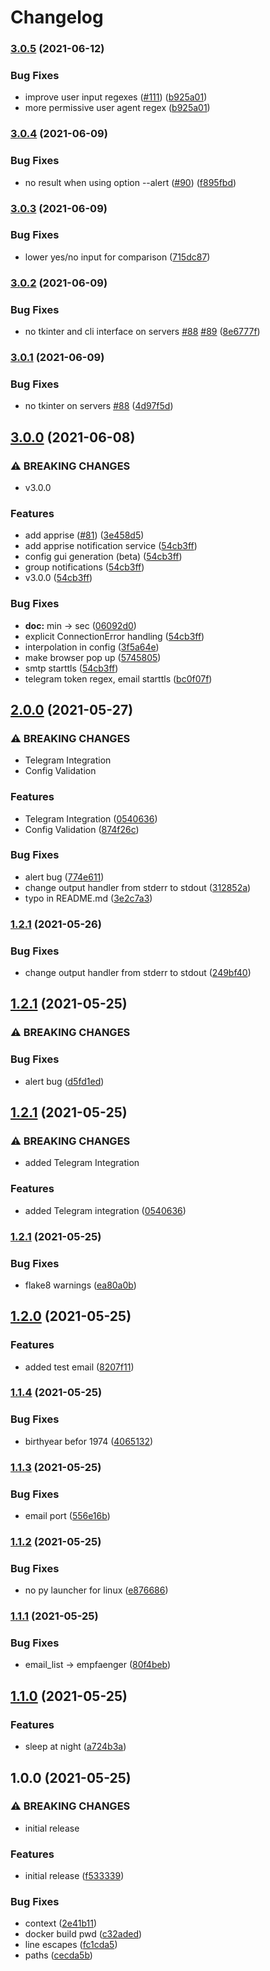 # Changelog

### [3.0.5](https://www.github.com/sibalzer/impfbot/compare/v3.0.4...v3.0.5) (2021-06-12)


### Bug Fixes

* improve user input regexes ([#111](https://www.github.com/sibalzer/impfbot/issues/111)) ([b925a01](https://www.github.com/sibalzer/impfbot/commit/b925a0143021a0ba7b64d8c8236721b044f560a1))
* more permissive user agent regex ([b925a01](https://www.github.com/sibalzer/impfbot/commit/b925a0143021a0ba7b64d8c8236721b044f560a1))

### [3.0.4](https://www.github.com/sibalzer/impfbot/compare/v3.0.3...v3.0.4) (2021-06-09)


### Bug Fixes

* no result when using option --alert ([#90](https://www.github.com/sibalzer/impfbot/issues/90)) ([f895fbd](https://www.github.com/sibalzer/impfbot/commit/f895fbd357017b7a786e013f24e7b4652932bfb5))

### [3.0.3](https://www.github.com/sibalzer/impfbot/compare/v3.0.2...v3.0.3) (2021-06-09)


### Bug Fixes

* lower yes/no input for comparison ([715dc87](https://www.github.com/sibalzer/impfbot/commit/715dc8768cd27003e761765abd4bfff971c9fb7d))

### [3.0.2](https://www.github.com/sibalzer/impfbot/compare/v3.0.1...v3.0.2) (2021-06-09)


### Bug Fixes

* no tkinter and cli interface on servers [#88](https://www.github.com/sibalzer/impfbot/issues/88) [#89](https://www.github.com/sibalzer/impfbot/issues/89) ([8e6777f](https://www.github.com/sibalzer/impfbot/commit/8e6777f65aa7646dcde350fc7fb71789b4e5c6a9))

### [3.0.1](https://www.github.com/sibalzer/impfbot/compare/v3.0.0...v3.0.1) (2021-06-09)


### Bug Fixes

* no tkinter on servers [#88](https://www.github.com/sibalzer/impfbot/issues/88) ([4d97f5d](https://www.github.com/sibalzer/impfbot/commit/4d97f5d7334d302605affbb5a514677656e94d31))

## [3.0.0](https://www.github.com/sibalzer/impfbot/compare/v2.0.0...v3.0.0) (2021-06-08)


### ⚠ BREAKING CHANGES

* v3.0.0

### Features

* add apprise ([#81](https://www.github.com/sibalzer/impfbot/issues/81)) ([3e458d5](https://www.github.com/sibalzer/impfbot/commit/3e458d5ecb864098cb613079a4f0570ef78e37fa))
* add apprise notification service ([54cb3ff](https://www.github.com/sibalzer/impfbot/commit/54cb3ff6c7af8b83dfca8f452ad5a7507d388e46))
* config gui generation (beta) ([54cb3ff](https://www.github.com/sibalzer/impfbot/commit/54cb3ff6c7af8b83dfca8f452ad5a7507d388e46))
* group notifications ([54cb3ff](https://www.github.com/sibalzer/impfbot/commit/54cb3ff6c7af8b83dfca8f452ad5a7507d388e46))
* v3.0.0 ([54cb3ff](https://www.github.com/sibalzer/impfbot/commit/54cb3ff6c7af8b83dfca8f452ad5a7507d388e46))


### Bug Fixes

* **doc:** min -> sec ([06092d0](https://www.github.com/sibalzer/impfbot/commit/06092d056d4a5150fef0d635a629f5e4c09b3815))
* explicit ConnectionError handling ([54cb3ff](https://www.github.com/sibalzer/impfbot/commit/54cb3ff6c7af8b83dfca8f452ad5a7507d388e46))
* interpolation in config ([3f5a64e](https://www.github.com/sibalzer/impfbot/commit/3f5a64e4804fe7a8341963d5c123357185a20dbb))
* make browser pop up ([5745805](https://www.github.com/sibalzer/impfbot/commit/57458058c66a2e8b30b91c6eeca78f906c180baf))
* smtp starttls ([54cb3ff](https://www.github.com/sibalzer/impfbot/commit/54cb3ff6c7af8b83dfca8f452ad5a7507d388e46))
* telegram token regex, email starttls ([bc0f07f](https://www.github.com/sibalzer/impfbot/commit/bc0f07f5f2a2d95694ef6031d65e5c963d099598))

## [2.0.0](https://www.github.com/sibalzer/impfbot/compare/v1.2.1...v2.0.0) (2021-05-27)


### ⚠ BREAKING CHANGES

* Telegram Integration
* Config Validation

### Features

* Telegram Integration ([0540636](https://www.github.com/sibalzer/impfbot/commit/0540636f1e6b31a15ab28a438587615ffddbb33c))
* Config Validation ([874f26c](https://www.github.com/sibalzer/impfbot/commit/874f26ce5328bb44911864a8b108a764d2b4cf25))


### Bug Fixes

* alert bug ([774e611](https://www.github.com/sibalzer/impfbot/commit/774e611bef1249a352d9cf3178c1810af5d3cced))
* change output handler from stderr to stdout ([312852a](https://www.github.com/sibalzer/impfbot/commit/312852af0cdba8d3c97cf9985bd601945dd207aa))
* typo in README.md ([3e2c7a3](https://www.github.com/sibalzer/impfbot/commit/3e2c7a3af623ab2057d48fc0291549d76d253d1f))

### [1.2.1](https://www.github.com/sibalzer/impfbot/compare/v1.2.1...v1.2.1) (2021-05-26)


### Bug Fixes

* change output handler from stderr to stdout ([249bf40](https://www.github.com/sibalzer/impfbot/commit/249bf409f1bac30f42e072c46fb191273f3a6fec))

## [1.2.1](https://www.github.com/sibalzer/impfbot/compare/v1.2.1...v1.2.1) (2021-05-25)


### ⚠ BREAKING CHANGES

### Bug Fixes

* alert bug ([d5fd1ed](https://www.github.com/sibalzer/impfbot/commit/d5fd1ed2675683dd35cccce6868f3392d52c18df))

## [1.2.1](https://www.github.com/sibalzer/impfbot/compare/v1.2.1...v1.2.1) (2021-05-25)


### ⚠ BREAKING CHANGES

* added Telegram Integration

### Features

* added Telegram integration ([0540636](https://www.github.com/sibalzer/impfbot/commit/0540636f1e6b31a15ab28a438587615ffddbb33c))

### [1.2.1](https://www.github.com/sibalzer/impfbot/compare/v1.2.0...v1.2.1) (2021-05-25)


### Bug Fixes

* flake8 warnings ([ea80a0b](https://www.github.com/sibalzer/impfbot/commit/ea80a0b2d07349bbf5460a8e1f634adec4e64dd9))

## [1.2.0](https://www.github.com/sibalzer/impfbot/compare/v1.1.4...v1.2.0) (2021-05-25)


### Features

* added test email ([8207f11](https://www.github.com/sibalzer/impfbot/commit/8207f114da600d702c17bd45d8f73c7f8d15bb2e))

### [1.1.4](https://www.github.com/sibalzer/impfbot/compare/v1.1.3...v1.1.4) (2021-05-25)


### Bug Fixes

* birthyear befor 1974 ([4065132](https://www.github.com/sibalzer/impfbot/commit/4065132914fb961390324d3387a51b021243260a))

### [1.1.3](https://www.github.com/sibalzer/impfbot/compare/v1.1.2...v1.1.3) (2021-05-25)


### Bug Fixes

* email port ([556e16b](https://www.github.com/sibalzer/impfbot/commit/556e16b55a15d96a9082e29e390d074428193b82))

### [1.1.2](https://www.github.com/sibalzer/impfbot/compare/v1.1.1...v1.1.2) (2021-05-25)


### Bug Fixes

* no py launcher for linux ([e876686](https://www.github.com/sibalzer/impfbot/commit/e876686f6132156cb1461cab826efc890a94591e))

### [1.1.1](https://www.github.com/sibalzer/impfbot/compare/v1.1.0...v1.1.1) (2021-05-25)


### Bug Fixes

* email_list -> empfaenger ([80f4beb](https://www.github.com/sibalzer/impfbot/commit/80f4bebe794058ddd2bfa50a275a08f787f18e3f))

## [1.1.0](https://www.github.com/sibalzer/impfbot/compare/v1.0.0...v1.1.0) (2021-05-25)


### Features

* sleep at night ([a724b3a](https://www.github.com/sibalzer/impfbot/commit/a724b3af579fa4d6347371a6ea78c7994d4d68eb))

## 1.0.0 (2021-05-25)


### ⚠ BREAKING CHANGES

* initial release

### Features

* initial release ([f533339](https://www.github.com/sibalzer/impfbot/commit/f533339cd9923863fbc64ee89d23dcb17e1bc393))


### Bug Fixes

* context ([2e41b11](https://www.github.com/sibalzer/impfbot/commit/2e41b110b469652230aa4f5eb01fc928f649efcb))
* docker build pwd ([c32aded](https://www.github.com/sibalzer/impfbot/commit/c32aded8c53f04a58d9d5482fc3b997eac2290ae))
* line escapes ([fc1cda5](https://www.github.com/sibalzer/impfbot/commit/fc1cda5df14f1ce7ec5c7fb2c163ba85169f5b5a))
* paths ([cecda5b](https://www.github.com/sibalzer/impfbot/commit/cecda5b460f6385ba646529e6c55c18dd8b038f4))
